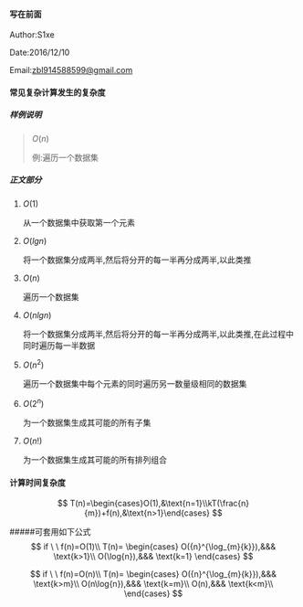 #### 写在前面

Author:S1xe

Date:2016/12/10

Email:zbl914588599@gmail.com

#### 常见复杂计算发生的复杂度

##### 样例说明

> $O(n)$
>
> 例:遍历一个数据集

##### 正文部分

1. $O(1)$      

   从一个数据集中获取第一个元素

2. $O(lg n)$

   将一个数据集分成两半,然后将分开的每一半再分成两半,以此类推

3. $O(n)$

   遍历一个数据集

4. $O(nlg  n)$

   将一个数据集分成两半,然后将分开的每一半再分成两半,以此类推,在此过程中同时遍历每一半数据

5. $O(n^2)$

   遍历一个数据集中每个元素的同时遍历另一数量级相同的数据集

6. $O(2^n)$

   为一个数据集生成其可能的所有子集

7. $O(n!)$

   为一个数据集生成其可能的所有排列组合

#### 计算时间复杂度

$$
T(n)=\begin{cases}O(1),&\text{n=1}\\kT(\frac{n}{m})+f(n),&\text{n>1}\end{cases}
$$

#####可套用如下公式
$$
if \ \  f(n)=O(1)\\
T(n)=
\begin{cases}
O({n}^{\log_{m}{k}}),&&& \text{k>1}\\
O(\log{n}),&&& \text{k=1}
\end{cases}
$$

$$
if \ \  f(n)=O(n)\\
T(n)=
\begin{cases}
O({n}^{\log_{m}{k}}),&&& \text{k>m}\\
O(n\log{n}),&&& \text{k=m}\\
O(n),&&& \text{k<m}\\
\end{cases}
$$

